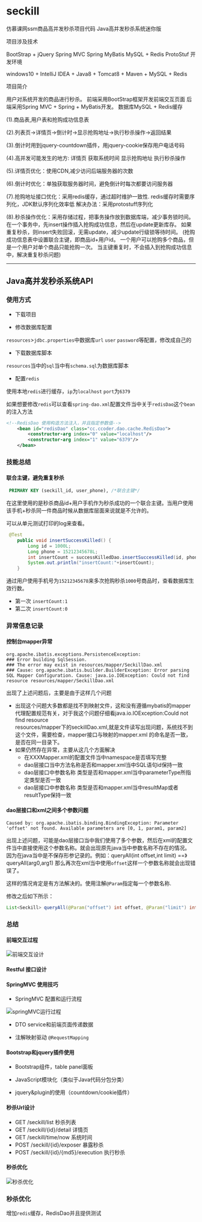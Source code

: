 # seckill
仿慕课网ssm商品高并发秒杀项目代码
Java高并发秒杀系统迷你版


项目涉及技术

BootStrap + jQuery
Spring MVC
Spring
MyBatis
MySQL + Redis
ProtoStuf
开发环境

windows10 + IntelliJ IDEA + Java8 + Tomcat8 + Maven + MySQL + Redis

项目简介

用户对系统开发的商品进行秒杀。 前端采用BootStrap框架开发前端交互页面 后端采用Spring MVC + Spring + MyBatis开发。 数据库MySQL + Redis缓存

(1).商品表,用户表和抢购成功信息表

(2).列表页->详情页->倒计时->显示抢购地址->执行秒杀操作->返回结果

(3).倒计时用到jquery-countdown插件，用jquery-cookie保存用户电话号码

(4).高并发可能发生的地方: 详情页 获取系统时间 显示抢购地址 执行秒杀操作

(5).详情页优化：使用CDN,减少访问后端服务器的次数

(6).倒计时优化：单独获取服务器时间，避免倒计时每次都要访问服务器

(7).抢购地址接口优化：采用redis缓存，通过超时维护一致性.
redis缓存时需要序列化，JDK默认序列化效率低
解决办法：采用protostuff序列化

(8).秒杀操作优化：采用存储过程，把事务操作放到数据库端，减少事务锁时间。
在一个事务中，先insert操作插入抢购成功信息，然后在update更新库存。
如果重复秒杀，则insert失败回滚，无需update，减少update行级锁等待时间。
(抢购成功信息表中设置联合主键，即商品id+用户id。
一个用户可以抢购多个商品，但是一个用户对单个商品只能抢购一次。
当主键重复时，不会插入到抢购成功信息中，解决重复秒杀问题)






----------------------------------
## Java高并发秒杀系统API

### 使用方式

+ 下载项目 


+ 修改数据库配置

`resources`>`jdbc.properties`中数据库`url` `user`  `password`等配置，修改成自己的

+ 下载数据库脚本

`resources`当中的`sql`当中有`schema.sql`为数据库脚本

+ 配置`redis`

使用本地`redis`进行缓存，`ip`为`localhost` `port`为`6379`

如果想要修改`redis`可以查看`spring-dao.xml`配置文件当中关于`redisDao`这个`bean`的注入方法
```xml
<!--RedisDao 使用构造方法注入，并且指定参数值-->
    <bean id="redisDao" class="cc.ccoder.dao.cache.RedisDao">
        <constructor-arg index="0" value="localhost"/>
        <constructor-arg index="1" value="6379"/>
    </bean>
```


### 技能总结

#### 联合主键，避免重复秒杀
```sql
 PRIMARY KEY (seckill_id, user_phone), /*联合主键*/
```
在这里使用的是秒杀商品id+用户手机作为秒杀成功的一个联合主键。当用户使用该手机+秒杀同一件商品时候从数据库层面来说就是不允许的。

可以从单元测试打印的log来查看。
```java
 @Test
    public void insertSuccessKilled() {
        Long id = 1000L;
        Long phone = 15212345678L;
        int insertCount = successKilledDao.insertSuccessKilled(id, phone);
        System.out.println("insertCount:"+insertCount);
    }
```
通过用户使用手机号为`15212345678`来多次抢购秒杀`1000`号商品时，查看数据库生效行数。
- 第一次 `insertCount:1`
- 第二次 `insertCount:0`

### 异常信息记录

#### 控制台mapper异常

```log
org.apache.ibatis.exceptions.PersistenceException:   
### Error building SqlSession.  
### The error may exist in resources/mapper/SeckillDao.xml  
### Cause: org.apache.ibatis.builder.BuilderException: Error parsing SQL Mapper Configuration. Cause: java.io.IOException: Could not find resource resources/mapper/SeckillDao.xml   
```
出现了上述问题后，主要是由于这样几个问题
- 出现这个问题大多数都是找不到映射文件，这和没有遵循mybatis的mapper代理配置规范有关，对于我这个问题仔细看java.io.IOException:Could not find resource   
  resources/mapper下的seckillDao.xml,就是文件读写出现问题，系统找不到这个文件，需要检查，mapper接口与映射的mapper.xml 的命名是否一致，是否在同一目录下。  
- 如果仍然存在异常，主要从这几个方面解决
  + 在XXXMapper.xml的配置文件当中namespace是否填写完整
  + dao层接口当中方法名称是否和mapper.xml当中SQL语句id保持一致
  + dao层接口中参数名称 类型是否和mapper.xml当中parameterType所指定类型是否一致
  + dao层接口中参数名称 类型是否和mapper.xml当中resultMap或者resultType保持一致

#### dao层接口和xml之间多个参数问题
```log
Caused by: org.apache.ibatis.binding.BindingException: Parameter 'offset' not found. Available parameters are [0, 1, param1, param2]
```
出现上述问题，可能是dao层接口当中我们使用了多个参数，然后在xml的配置文件当中直接使用这个参数名称。就会出现原先java当中参数名称不存在的情况。
因为在java当中是不保存形参记录的。例如：queryAll(int offset,int limit) ==》 queryAll(arg0,arg1) 那么再次在xml当中使用`offset`这样一个参数名称就会出现错误了。

这样的情况肯定是有方法解决的。使用注解`@Param`指定每一个参数名称.

修改之后如下所示：
```java
List<Seckill> queryAll(@Param("offset") int offset, @Param("limit") int limit);
```

### 总结

#### 前端交互过程

![前端交互设计](http://osal57kgi.bkt.clouddn.com/jiaohusheji.png)


#### Restful 接口设计


#### SpringMVC 使用技巧

- SpringMVC 配置和运行流程

![springMVC运行过程](http://osal57kgi.bkt.clouddn.com/springMVC.png)

- DTO service和前端页面传递数据

- 注解映射驱动 `@RequestMapping`

#### Bootstrap和jquery插件使用

- Bootstrap组件，table panel面板

- JavaScript模块化（类似于Java代码分包分类）

- jquery&plugin的使用（countdown/cookie插件）

#### 秒杀Url设计

- GET /seckill/list 秒杀列表
- GET /seckill/{id}/detail 详情页
- GET /seckill/time/now  系统时间
- POST /seckill/{id}/exposer 暴露秒杀
- POST /seckill/{id}/{md5}/execution  执行秒杀

#### 秒杀优化

![秒杀优化](http://osal57kgi.bkt.clouddn.com/youhua.png)


### 秒杀优化

增加`redis`缓存，RedisDao并且提供测试




